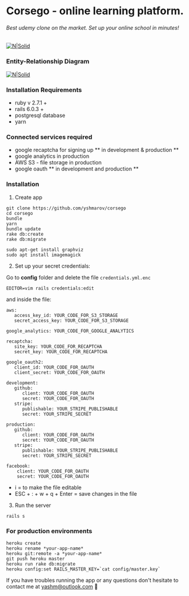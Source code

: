 # Corsego - online learning platform.

###### Best udemy clone on the market. Set up your online school in minutes!

[![N|Solid](https://i.imgur.com/Hvjl2YJ.png)](https://corsego.herokuapp.com)

### Entity-Relationship Diagram

[![N|Solid](https://i.imgur.com/IIWWYxW.png)](https://corsego.herokuapp.com)

### Installation Requirements 
* ruby v 2.7.1 +
* rails 6.0.3 +
* postgresql database
* yarn

### Connected services required
* google recaptcha for signing up ** in development & production **
* google analytics in production
* AWS S3 - file storage in production
* google oauth ** in development and production **

### Installation

1. Create app
```
git clone https://github.com/yshmarov/corsego
cd corsego
bundle
yarn
bundle update
rake db:create
rake db:migrate

sudo apt-get install graphviz
sudo apt install imagemagick
```
2. Set up your secret credentials:

Go to **config** folder and delete the file `credentials.yml.enc`
```
EDITOR=vim rails credentials:edit
```
and inside the file:
```
aws:
   access_key_id: YOUR_CODE_FOR_S3_STORAGE
   secret_access_key: YOUR_CODE_FOR_S3_STORAGE

google_analytics: YOUR_CODE_FOR_GOOGLE_ANALYTICS

recaptcha:
   site_key: YOUR_CODE_FOR_RECAPTCHA
   secret_key: YOUR_CODE_FOR_RECAPTCHA

google_oauth2:
   client_id: YOUR_CODE_FOR_OAUTH
   client_secret: YOUR_CODE_FOR_OAUTH

development:
   github:
      client: YOUR_CODE_FOR_OAUTH
      secret: YOUR_CODE_FOR_OAUTH
   stripe:
      publishable: YOUR_STRIPE_PUBLISHABLE
      secret: YOUR_STRIPE_SECRET

production:
   github:
      client: YOUR_CODE_FOR_OAUTH
      secret: YOUR_CODE_FOR_OAUTH
   stripe:
      publishable: YOUR_STRIPE_PUBLISHABLE
      secret: YOUR_STRIPE_SECRET

facebook:
    client: YOUR_CODE_FOR_OAUTH
    secret: YOUR_CODE_FOR_OAUTH

```
* i = to make the file editable
* ESC + : + w + q + Enter = save changes in the file

3. Run the server
```
rails s
```
### For production environments
```
heroku create
heroku rename *your-app-name*
heroku git:remote -a *your-app-name*
git push heroku master
heroku run rake db:migrate
heroku config:set RAILS_MASTER_KEY=`cat config/master.key`
```
If you have troubles running the app or any questions don't hesitate to contact me at yashm@outlook.com 🧐 
